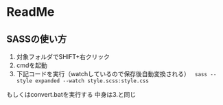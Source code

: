 # ReadMe
## SASSの使い方
1. 対象フォルダでSHIFT+右クリック
2. cmdを起動
3. 下記コードを実行（watchしているので保存後自動変換される）&nbsp;&nbsp;
`sass --style expanded --watch style.scss:style.css`

もしくはconvert.batを実行する
中身は3.と同じ
